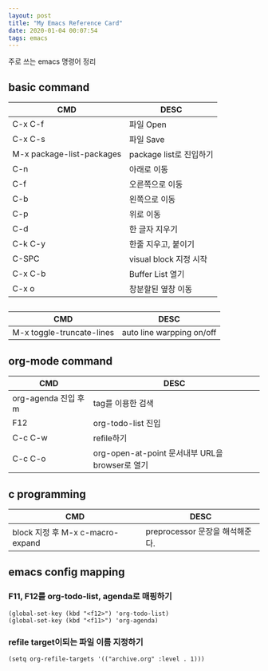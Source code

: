 ```yaml
---
layout: post
title: "My Emacs Reference Card"
date: 2020-01-04 00:07:54
tags: emacs
---
```


주로 쓰는 emacs 명령어 정리

## basic command

| CMD	                         | DESC                      |
|--------------------------------|---------------------------|
| C-x C-f                        | 파일 Open                 |
| C-x C-s                        | 파일 Save                 |
| M-x package-list-packages      | package list로 진입하기   |
| C-n                            | 아래로 이동               |
| C-f                            | 오른쪽으로 이동           |
| C-b                            | 왼쪽으로 이동             |
| C-p                            | 위로 이동                 |
| C-d                            | 한 글자 지우기            |
| C-k C-y                        | 한줄 지우고, 붙이기       |
| C-SPC                          | visual block 지정 시작    |
| C-x C-b                        | Buffer List 열기          |
| C-x o                          | 창분할된 옆창 이동        |


## 
| CMD	                         | DESC                      |
|--------------------------------|---------------------------|
| M-x toggle-truncate-lines      | auto line warpping on/off |



## org-mode command

| CMD	                         | DESC                                                          |
|--------------------------------|---------------------------------------------------------------|
| org-agenda 진입 후 m           | tag를 이용한 검색                                             |
| F12                            | org-todo-list 진입                                            |
| C-c C-w                        | refile하기                                                    |
| C-c C-o                        | org-open-at-point 문서내부 URL을 browser로 열기               |

## c programming
| CMD	                             | DESC                                                          |
|------------------------------------|---------------------------------------------------------------|
| block 지정 후 M-x c-macro-expand   | preprocessor 문장을 해석해준다.                               |



## emacs config mapping

### F11, F12를 org-todo-list, agenda로 매핑하기
~~~elisp
(global-set-key (kbd "<f12>") 'org-todo-list)
(global-set-key (kbd "<f11>") 'org-agenda)
~~~

### refile target이되는 파일 이름 지정하기
~~~elisp
(setq org-refile-targets '(("archive.org" :level . 1)))
~~~

